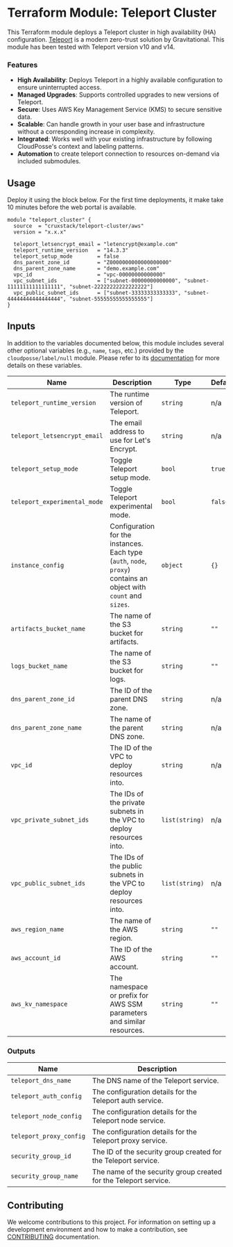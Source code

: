 # Terraform Module: Teleport Cluster

This Terraform module deploys a Teleport cluster in high availability (HA)
configuration. [Teleport](https://github.com/gravitational/teleport) is a modern
zero-trust solution by Gravitational. This module has been tested with Teleport
version v10 and v14.

### Features

- **High Availability**: Deploys Teleport in a highly available configuration to
  ensure uninterrupted access.
- **Managed Upgrades**: Supports controlled upgrades to new versions of
  Teleport.
- **Secure**: Uses AWS Key Management Service (KMS) to secure sensitive data.
- **Scalable**: Can handle growth in your user base and infrastructure without a
  corresponding increase in complexity.
- **Integrated**: Works well with your existing infrastructure by following
  CloudPosse's context and labeling patterns.
- **Automation** to create teleport connection to resources on-demand via
  included submodules.

## Usage

Deploy it using the block below. For the first time deployments, it make take 10
minutes before the web portal is available.

```hcl
module "teleport_cluster" {
  source  = "cruxstack/teleport-cluster/aws"
  version = "x.x.x"

  teleport_letsencrypt_email = "letencrypt@example.com"
  teleport_runtime_version   = "14.3.3"
  teleport_setup_mode        = false
  dns_parent_zone_id         = "Z0000000000000000000"
  dns_parent_zone_name       = "demo.example.com"
  vpc_id                     = "vpc-00000000000000"
  vpc_subnet_ids             = ["subnet-00000000000000", "subnet-11111111111111111", "subnet-22222222222222222"]
  vpc_public_subnet_ids      = ["subnet-33333333333333", "subnet-44444444444444444", "subnet-55555555555555555"]
}
```

## Inputs

In addition to the variables documented below, this module includes several
other optional variables (e.g., `name`, `tags`, etc.) provided by the
`cloudposse/label/null` module. Please refer to its [documentation](https://registry.terraform.io/modules/cloudposse/label/null/latest)
for more details on these variables.

| Name                         | Description                                                                                                       | Type           | Default | Required |
|------------------------------|-------------------------------------------------------------------------------------------------------------------|----------------|---------|:--------:|
| `teleport_runtime_version`   | The runtime version of Teleport.                                                                                  | `string`       | n/a     |   yes    |
| `teleport_letsencrypt_email` | The email address to use for Let's Encrypt.                                                                       | `string`       | n/a     |   yes    |
| `teleport_setup_mode`        | Toggle Teleport setup mode.                                                                                       | `bool`         | `true`  |    no    |
| `teleport_experimental_mode` | Toggle Teleport experimental mode.                                                                                | `bool`         | `false` |    no    |
| `instance_config`            | Configuration for the instances. Each type (`auth`, `node`, `proxy`) contains an object with `count` and `sizes`. | `object`       | `{}`    |    no    |
| `artifacts_bucket_name`      | The name of the S3 bucket for artifacts.                                                                          | `string`       | `""`    |    no    |
| `logs_bucket_name`           | The name of the S3 bucket for logs.                                                                               | `string`       | `""`    |    no    |
| `dns_parent_zone_id`         | The ID of the parent DNS zone.                                                                                    | `string`       | n/a     |   yes    |
| `dns_parent_zone_name`       | The name of the parent DNS zone.                                                                                  | `string`       | n/a     |   yes    |
| `vpc_id`                     | The ID of the VPC to deploy resources into.                                                                       | `string`       | n/a     |   yes    |
| `vpc_private_subnet_ids`     | The IDs of the private subnets in the VPC to deploy resources into.                                               | `list(string)` | n/a     |   yes    |
| `vpc_public_subnet_ids`      | The IDs of the public subnets in the VPC to deploy resources into.                                                | `list(string)` | n/a     |   yes    |
| `aws_region_name`            | The name of the AWS region.                                                                                       | `string`       | `""`    |    no    |
| `aws_account_id`             | The ID of the AWS account.                                                                                        | `string`       | `""`    |    no    |
| `aws_kv_namespace`           | The namespace or prefix for AWS SSM parameters and similar resources.                                             | `string`       | `""`    |    no    |

### Outputs

| Name                    | Description                                                      |
|-------------------------|------------------------------------------------------------------|
| `teleport_dns_name`     | The DNS name of the Teleport service.                            |
| `teleport_auth_config`  | The configuration details for the Teleport auth service.         |
| `teleport_node_config`  | The configuration details for the Teleport node service.         |
| `teleport_proxy_config` | The configuration details for the Teleport proxy service.        |
| `security_group_id`     | The ID of the security group created for the Teleport service.   |
| `security_group_name`   | The name of the security group created for the Teleport service. |

## Contributing

We welcome contributions to this project. For information on setting up a
development environment and how to make a contribution, see [CONTRIBUTING](./CONTRIBUTING.md)
documentation.
